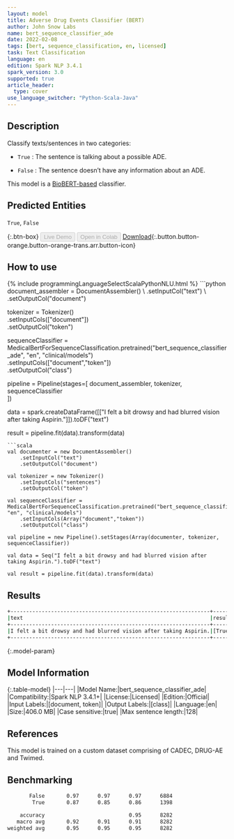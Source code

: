 ```yaml
---
layout: model
title: Adverse Drug Events Classifier (BERT)
author: John Snow Labs
name: bert_sequence_classifier_ade
date: 2022-02-08
tags: [bert, sequence_classification, en, licensed]
task: Text Classification
language: en
edition: Spark NLP 3.4.1
spark_version: 3.0
supported: true
article_header:
  type: cover
use_language_switcher: "Python-Scala-Java"
---
```


## Description

Classify texts/sentences in two categories:

- `True` : The sentence is talking about a possible ADE.

- `False` : The sentence doesn’t have any information about an ADE.

This model is a [BioBERT-based](https://github.com/dmis-lab/biobert) classifier.

## Predicted Entities

`True`, `False`

{:.btn-box}
<button class="button button-orange" disabled>Live Demo</button>
<button class="button button-orange" disabled>Open in Colab</button>
[Download](https://s3.amazonaws.com/auxdata.johnsnowlabs.com/clinical/models/bert_sequence_classifier_ade_en_3.4.1_3.0_1644324436716.zip){:.button.button-orange.button-orange-trans.arr.button-icon}

## How to use



<div class="tabs-box" markdown="1">
{% include programmingLanguageSelectScalaPythonNLU.html %}
```python
document_assembler = DocumentAssembler() \
    .setInputCol("text") \
    .setOutputCol("document")

tokenizer = Tokenizer() \
    .setInputCols(["document"]) \
    .setOutputCol("token")

sequenceClassifier = MedicalBertForSequenceClassification.pretrained("bert_sequence_classifier_ade", "en", "clinical/models")\
  .setInputCols(["document","token"])\
  .setOutputCol("class")

pipeline = Pipeline(stages=[
    document_assembler, 
    tokenizer,
    sequenceClassifier    
])

data = spark.createDataFrame([["I felt a bit drowsy and had blurred vision after taking Aspirin."]]).toDF("text")

result = pipeline.fit(data).transform(data)
```
```scala
val documenter = new DocumentAssembler() 
    .setInputCol("text") 
    .setOutputCol("document")

val tokenizer = new Tokenizer()
    .setInputCols("sentences")
    .setOutputCol("token")

val sequenceClassifier = MedicalBertForSequenceClassification.pretrained("bert_sequence_classifier_ade", "en", "clinical/models")
    .setInputCols(Array("document","token"))
    .setOutputCol("class")

val pipeline = new Pipeline().setStages(Array(documenter, tokenizer, sequenceClassifier))

val data = Seq("I felt a bit drowsy and had blurred vision after taking Aspirin.").toDF("text")

val result = pipeline.fit(data).transform(data)
```
</div>

## Results

```bash
+----------------------------------------------------------------+------+
|text                                                            |result|
+----------------------------------------------------------------+------+
|I felt a bit drowsy and had blurred vision after taking Aspirin.|[True]|
+----------------------------------------------------------------+------+
```

{:.model-param}
## Model Information

{:.table-model}
|---|---|
|Model Name:|bert_sequence_classifier_ade|
|Compatibility:|Spark NLP 3.4.1+|
|License:|Licensed|
|Edition:|Official|
|Input Labels:|[document, token]|
|Output Labels:|[class]|
|Language:|en|
|Size:|406.0 MB|
|Case sensitive:|true|
|Max sentence length:|128|

## References

This model is trained on a custom dataset comprising of CADEC, DRUG-AE and Twimed.

## Benchmarking

```bash
       False       0.97      0.97      0.97      6884
        True       0.87      0.85      0.86      1398

    accuracy                           0.95      8282
   macro avg       0.92      0.91      0.91      8282
weighted avg       0.95      0.95      0.95      8282
```
